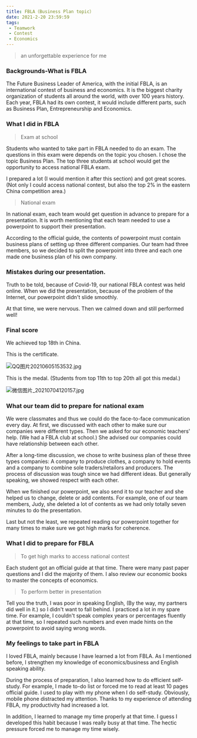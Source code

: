 ```yaml
---
title: FBLA（Business Plan topic）
date: 2021-2-20 23:59:59
tags:
 - Teamwork
 - Contest
 - Economics
---
```


>  an unforgettable experience for me

### Backgrounds-What is FBLA

The Future Business Leader of America, with the initial FBLA, is an international contest of business and economics. It is the biggest charity organization of students all around the world, with over 100 years history. Each year, FBLA had its own contest, it would include different parts, such as Business Plan, Entrepreneurship and Economics.


### What I did in FBLA

>Exam at school

Students who wanted to take part in FBLA needed to do an exam. The questions in this exam were depends on the topic you chosen. I chose the topic Business Plan. The top three students at school would get the opportunity to access national FBLA exam.

I prepared a lot (I would mention it after this section) and got great scores. (Not only I could access national contest, but also the top 2% in the eastern China competition area.)

>National exam

In national exam, each team would get question in advance to prepare for a presentation. It is worth mentioning that each team needed to use a powerpoint to support their presentation.

According to the official guide, the contents of powerpoint must contain business plans of setting up three different companies. Our team had three members, so we decided to split the powerpoint into three and each one made one business plan of his own company.

### Mistakes during our presentation.

Truth to be told, because of Covid-19, our national FBLA contest was held online. When we did the presentation, because of the problem of the Internet, our powerpoint didn't slide smoothly. 

At that time, we were nervous. Then we calmed down and still performed well! 

### Final score

We achieved top 18th in China.

This is the certificate.

![QQ图片20210605153532.jpg](https://i.loli.net/2021/06/28/9uT7efsM8OlaK3g.jpg)

This is the medal. (Students from top 11th to top 20th all got this medal.)

![微信图片_20210704120157.jpg](https://i.loli.net/2021/07/04/3UjmQcNLk2e1i6q.jpg)

### What our team did to prepare for national exam

We were classmates and thus we could do the face-to-face communication every day. At first, we discussed with each other to make sure our companies were different types. Then we asked for our economic teachers' help. (We had a FBLA club at school.) She advised our companies could have relationship between each other.

After a long-time discussion, we chose to write business plan of these three types companies: A company to produce clothes, a company to hold events and a company to combine sole traders/retailors and producers. The process of discussion was tough since we had different ideas. But generally speaking, we showed respect with each other.

When we finished our powerpoint, we also send it to our teacher and she helped us to change, delete or add contents. For example, one of our team members, Judy, she deleted a lot of contents as we had only totally seven minutes to do the presentation.

Last but not the least, we repeated reading our powerpoint together for many times to make sure we got high marks for coherence.

### What I did to prepare for FBLA

>To get high marks to access national contest

Each student got an official guide at that time. There were many past paper questions and I did the majority of them. I also review our economic books to master the concepts of economics.

>To perform better in presentation

Tell you the truth, I was poor in speaking English, (By the way, my partners did well in it.) so I didn't want to fall behind. I practiced a lot in my spare time. For example, I couldn't speak complex years or percentages fluently at that time, so I repeated such numbers and even made hints on the powerpoint to avoid saying wrong words.

### My feelings to take part in FBLA

I loved FBLA, mainly because I have learned a lot from FBLA. As I mentioned before, I strengthen my knowledge of economics/business and English speaking ability.

During the process of preparation, I also learned how to do efficient self-study. For example, I made to-do list or forced me to read at least 10 pages official guide. I used to play with my phone when I do self-study. Obviously, mobile phone distracted my attention. Thanks to my experience of attending FBLA, my productivity had increased a lot.

In addition, I learned to manage my time properly at that time. I guess I developed this habit because I was really busy at that time. The hectic pressure forced me to manage my time wisely.
